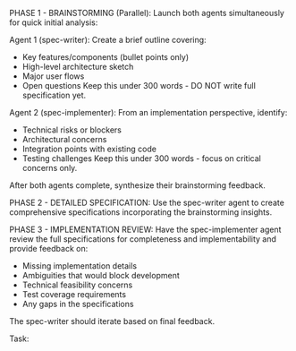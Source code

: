 PHASE 1 - BRAINSTORMING (Parallel):
Launch both agents simultaneously for quick initial analysis:

Agent 1 (spec-writer): Create a brief outline covering:
- Key features/components (bullet points only)
- High-level architecture sketch
- Major user flows
- Open questions
Keep this under 300 words - DO NOT write full specification yet.

Agent 2 (spec-implementer): From an implementation perspective, identify:
- Technical risks or blockers
- Architectural concerns
- Integration points with existing code
- Testing challenges
Keep this under 300 words - focus on critical concerns only.

After both agents complete, synthesize their brainstorming feedback.

PHASE 2 - DETAILED SPECIFICATION:
Use the spec-writer agent to create comprehensive specifications incorporating the brainstorming insights.

PHASE 3 - IMPLEMENTATION REVIEW:
Have the spec-implementer agent review the full specifications for completeness and implementability and provide feedback on:
- Missing implementation details
- Ambiguities that would block development
- Technical feasibility concerns
- Test coverage requirements
- Any gaps in the specifications

The spec-writer should iterate based on final feedback.

Task:
